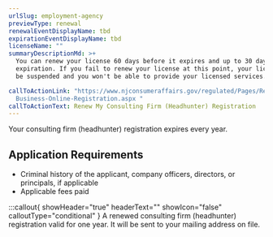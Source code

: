 ```yaml
---
urlSlug: employment-agency
previewType: renewal
renewalEventDisplayName: tbd
expirationEventDisplayName: tbd
licenseName: ""
summaryDescriptionMd: >+
  You can renew your license 60 days before it expires and up to 30 days after
  expiration. If you fail to renew your license at this point, your license will
  be suspended and you won't be able to provide your licensed services.

callToActionLink: "https://www.njconsumeraffairs.gov/regulated/Pages/Regulated-\
  Business-Online-Registration.aspx "
callToActionText: Renew My Consulting Firm (Headhunter) Registration
---
```


Your consulting firm (headhunter) registration expires every year.

## Application Requirements

- Criminal history of the applicant, company officers, directors, or principals, if applicable
- Applicable fees paid

:::callout{ showHeader="true" headerText="" showIcon="false" calloutType="conditional" }
A renewed consulting firm (headhunter) registration valid for one year. It will be sent to your mailing address on file.
